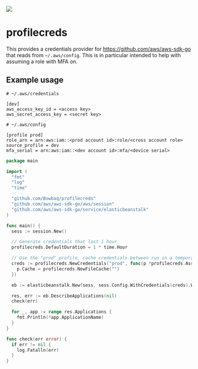[![](https://godoc.org/github.com/Bowbaq/profilecreds?status.svg)](http://godoc.org/github.com/Bowbaq/profilecreds)

# profilecreds
This provides a credentials provider for https://github.com/aws/aws-sdk-go that reads from `~/.aws/config`. This
is in particular intended to help with assuming a role with MFA on.

## Example usage

```
# ~/.aws/credentials

[dev]
aws_access_key_id = <access key>
aws_secret_access_key = <secret key>

```

```
# ~/.aws/config

[profile prod]
role_arn = arn:aws:iam::<prod account id>:role/<cross account role>
source_profile = dev
mfa_serial = arn:aws:iam::<dev account id>:mfa/<device serial>

```

```go
package main

import (
  "fmt"
  "log"
  "time"

  "github.com/Bowbaq/profilecreds"
  "github.com/aws/aws-sdk-go/aws/session"
  "github.com/aws/aws-sdk-go/service/elasticbeanstalk"
)

func main() {
  sess := session.New()

  // Generate credentials that last 1 hour
  profilecreds.DefaultDuration = 1 * time.Hour

  // Use the "prod" profile, cache credentials between run in a temporary location
  creds := profilecreds.NewCredentials("prod", func(p *profilecreds.AssumeRoleProfileProvider) {
    p.Cache = profilecreds.NewFileCache("")
  })

  eb := elasticbeanstalk.New(sess, sess.Config.WithCredentials(creds).WithRegion("us-west-2"))

  res, err := eb.DescribeApplications(nil)
  check(err)

  for _, app := range res.Applications {
    fmt.Println(*app.ApplicationName)
  }
}

func check(err error) {
  if err != nil {
    log.Fatalln(err)
  }
}
```
